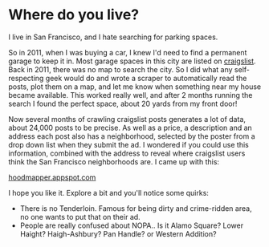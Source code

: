 Where do you live?
================================

I live in San Francisco, and I hate searching for parking spaces. 

So in 2011, when I was buying a car, I knew I'd need to find a permanent garage
to keep it in. Most garage spaces in this city are listed on
[craigslist](http://sfbay.craigslist.org/sfc/prk/). Back in 2011, there was no map to search the city. So I did what any self-respecting geek would
do and wrote a scraper to automatically read the posts, plot them on a map, and
let me know when something near my house became available. This worked really
well, and after 2 months running the search I found the perfect space, about 20 yards from my
front door!

Now several months of crawling craigslist posts generates a lot of data, about 24,000
posts to be precise. As well as a price, a description and an address each post also has a
neighborhood, selected by the poster from a drop down list when they submit the ad. I wondered if you could use this information, combined with the address to reveal where
craigslist users think the San Francisco neighborhoods are. I came up with
this:

[hoodmapper.appspot.com](http://hoodmapper.appspot.com)

I hope you like it. Explore a bit and you'll notice some quirks:
 - There is no Tenderloin. Famous for being dirty and crime-ridden area, no one wants
   to put that on their ad.
 - People are really confused about NOPA.. Is it Alamo Square? Lower Haight?
   Haigh-Ashbury? Pan Handle? or Western Addition?

